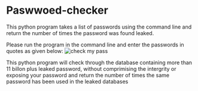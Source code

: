 # Paswwoed-checker
This python program takes a list of passwords using the command line and return the number of times the password was found leaked. 


Please run the program in the command line and enter the passwords in quotes as given below:
![check my pass](https://user-images.githubusercontent.com/83596147/151629236-e7bc9ffb-aae0-4790-999f-c3fe40e66e40.png)

This python program will check through the database containing more than 11 billon plus leaked password, without comprimising the intergrity or exposing your password and return the number of times the same password has been used in the leaked databases
